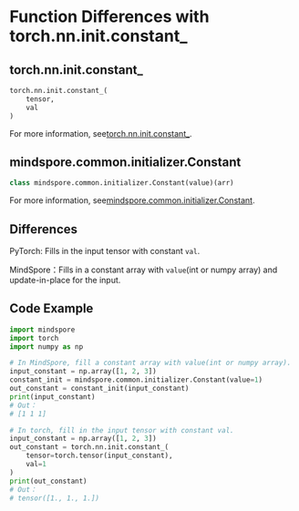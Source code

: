 # Function Differences with torch.nn.init.constant_

## torch.nn.init.constant_

```python
torch.nn.init.constant_(
    tensor,
    val
)
```

For more information, see[torch.nn.init.constant_](https://pytorch.org/docs/1.5.0/nn.init.html#torch.nn.init.constant_).

## mindspore.common.initializer.Constant

```python
class mindspore.common.initializer.Constant(value)(arr)
```

For more information, see[mindspore.common.initializer.Constant](https://mindspore.cn/docs/api/en/r1.3/api_python/mindspore.common.initializer.html#mindspore.common.initializer.Constant).

## Differences

PyTorch: Fills in the input tensor with constant `val`.

MindSpore：Fills in a constant array with `value`(int or numpy array) and update-in-place for the input.

## Code Example

```python
import mindspore
import torch
import numpy as np

# In MindSpore, fill a constant array with value(int or numpy array).
input_constant = np.array([1, 2, 3])
constant_init = mindspore.common.initializer.Constant(value=1)
out_constant = constant_init(input_constant)
print(input_constant)
# Out：
# [1 1 1]

# In torch, fill in the input tensor with constant val.
input_constant = np.array([1, 2, 3])
out_constant = torch.nn.init.constant_(
    tensor=torch.tensor(input_constant),
    val=1
)
print(out_constant)
# Out：
# tensor([1., 1., 1.])
```